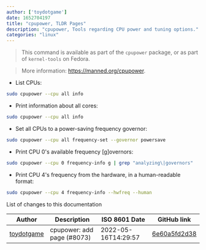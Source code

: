 ```yaml
---
author: ['toydotgame']
date: 1652704197
title: "cpupower, TLDR Pages"
description: "cpupower, Tools regarding CPU power and tuning options."
categories: "linux"
---
```

> This command is available as part of the `cpupower` package, or as part of `kernel-tools` on Fedora.

> More information: <https://manned.org/cpupower>.

- List CPUs:

```bash
sudo cpupower --cpu all info
```

- Print information about all cores:

```bash
sudo cpupower --cpu all info
```

- Set all CPUs to a power-saving frequency governor:

```bash
sudo cpupower --cpu all frequency-set --governor powersave
```

- Print CPU 0's available frequency [g]overnors:

```bash
sudo cpupower --cpu 0 frequency-info g | grep "analyzing\|governors"
```

- Print CPU 4's frequency from the hardware, in a human-readable format:

```bash
sudo cpupower --cpu 4 frequency-info --hwfreq --human
```
List of changes to this documentation


Author | Description | ISO 8601 Date | GitHub link
------|-----|-----|-----
[toydotgame](mailto:64190512+toydotgame@users.noreply.github.com) | cpupower: add page (#8073) | 2022-05-16T14:29:57 | [6e60a5fd2d38](https://github.com/tldr-pages/tldr/commit/6e60a5fd2d387332435c6590c4ca32085e84ecc5)

